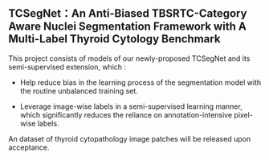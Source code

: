 ## TCSegNet：An Anti-Biased TBSRTC-Category Aware Nuclei Segmentation Framework with A Multi-Label Thyroid Cytology Benchmark

This project consists of models of our newly-proposed TCSegNet and its semi-supervised extension, which :

- Help reduce bias in the learning process of the segmentation model with the routine unbalanced training set.

- Leverage image-wise labels in a semi-supervised learning manner, which significantly reduces the reliance on annotation-intensive pixel-wise labels.

An dataset of thyroid cytopathology image patches will be released upon acceptance.